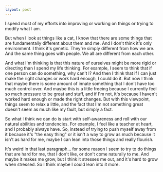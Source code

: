 ```yaml
---
layout: post
---
```


I spend most of my efforts into improving or working
on things or trying to modify what I am.

But when I look at things like a cat, I know that there
are some things that are fundamentally different about
them and me. And I don't think it's only environment.
I think it's genetic. They're simply different from
how we are. And the same thing goes with people.
We all are different from each other.

And what I'm thinking is that this nature of ourselves
might be more rigid or directing than I spend my
life thinking. For example, I seem to think that if
one person can do something, why can't I? And then
I think that if I can just make the right changes
or work hard enough, I could do it. But now I think
that maybe there is some amount of innate something
that I don't have too much control over.  And
maybe this is a little freeing because I currently
feel so much pressure to be great and stuff, and if
I'm not, it's because I haven't worked hard enough
or made the right changes. But with this viewpoint,
things seem to relax a little, and the fact that
I'm not something great doesn't seem as much like
my fault, but simply a fact.

So what I think we can do is start with self-awareness
and roll with our natural abilities and tendencies.
For example, I feel like a teacher at heart, and I
probably always have. So, instead of trying to push
myself away from it because it's "the easy thing" or
it isn't a way to grow as much because it isn't as
hard for me, maybe I can lean into those things
and really flourish.

It's weird in that last paragraph... for some reason
I seem to try to do things that are hard for me,
that I don't like, or don't come naturally to me. 
And maybe it makes me grow, but I think it stresses
me out, and it's hard to grow when stressed. So I think
maybe I could lean into it more.